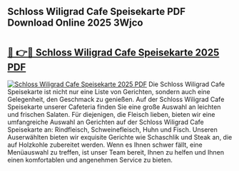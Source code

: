 ## Schloss Wiligrad Cafe Speisekarte PDF Download Online 2025 3Wjco

# <h2><a href="http://gcafz1.nevu.top/?p=Schloss+Wiligrad+Cafe+Speisekarte">🔗 👉🔴 Schloss Wiligrad Cafe Speisekarte 2025 PDF</a></h2>

[![Schloss Wiligrad Cafe Speisekarte 2025 PDF](https://i.imgur.com/dBaPXMq.png)](http://gcafz1.nevu.top/?p=Schloss+Wiligrad+Cafe+Speisekarte)
Die Schloss Wiligrad Cafe Speisekarte ist nicht nur eine Liste von Gerichten, sondern auch eine Gelegenheit, den Geschmack zu genießen. Auf der Schloss Wiligrad Cafe Speisekarte unserer Cafeteria finden Sie eine große Auswahl an leichten und frischen Salaten. Für diejenigen, die Fleisch lieben, bieten wir eine umfangreiche Auswahl an Gerichten auf der Schloss Wiligrad Cafe Speisekarte an: Rindfleisch, Schweinefleisch, Huhn und Fisch. Unseren Auserwählten bieten wir exquisite Gerichte wie Schaschlik und Steak an, die auf Holzkohle zubereitet werden. Wenn es Ihnen schwer fällt, eine Menüauswahl zu treffen, ist unser Team bereit, Ihnen zu helfen und Ihnen einen komfortablen und angenehmen Service zu bieten.
